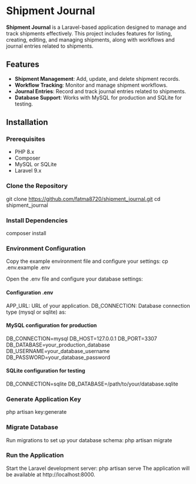 # Shipment Journal

**Shipment Journal** is a Laravel-based application designed to manage and track shipments effectively. This project includes features for listing, creating, editing, and managing shipments, along with workflows and journal entries related to shipments.

## Features

- **Shipment Management**: Add, update, and delete shipment records.
- **Workflow Tracking**: Monitor and manage shipment workflows.
- **Journal Entries**: Record and track journal entries related to shipments.
- **Database Support**: Works with MySQL for production and SQLite for testing.

## Installation

### Prerequisites

- PHP 8.x
- Composer
- MySQL or SQLite
- Laravel 9.x

### Clone the Repository
git clone https://github.com/fatma8720/shipment_journal.git
cd shipment_journal

### Install Dependencies
composer install

### Environment Configuration

Copy the example environment file and configure your settings:
cp .env.example .env

Open the .env file and configure your database settings:

#### Configuration .env
APP_URL: URL of your application.
DB_CONNECTION: Database connection type (mysql or sqlite) as:
#### MySQL configuration for production
DB_CONNECTION=mysql
DB_HOST=127.0.0.1
DB_PORT=3307
DB_DATABASE=your_production_database
DB_USERNAME=your_database_username
DB_PASSWORD=your_database_password
#### SQLite configuration for testing 
DB_CONNECTION=sqlite
DB_DATABASE=/path/to/your/database.sqlite
 

### Generate Application Key
php artisan key:generate

### Migrate Database
Run migrations to set up your database schema:
php artisan migrate


### Run the Application
Start the Laravel development server:
php artisan serve
The application will be available at http://localhost:8000.








